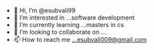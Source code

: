 - 👋 Hi, I’m @esubvali99
- 👀 I’m interested in ...software development
- 🌱 I’m currently learning ...masters in cs
- 💞️ I’m looking to collaborate on ...
- 📫 How to reach me ...esubvali009@gmail.com

<!---
esubvali99/esubvali99 is a ✨ special ✨ repository because its `README.md` (this file) appears on your GitHub profile.
You can click the Preview link to take a look at your changes.
--->
